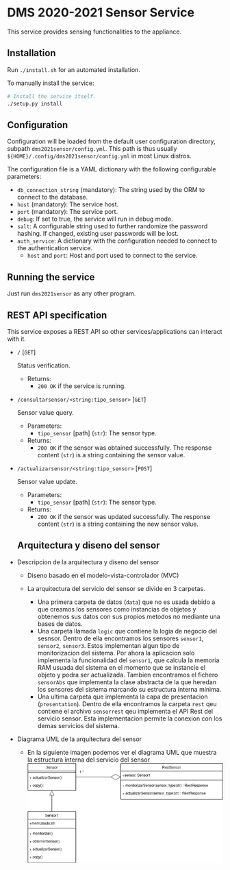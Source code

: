 # DMS 2020-2021 Sensor Service

This service provides sensing functionalities to the appliance.

## Installation

Run `./install.sh` for an automated installation.

To manually install the service:

```bash
# Install the service itself.
./setup.py install
```

## Configuration

Configuration will be loaded from the default user configuration directory, subpath `dms2021sensor/config.yml`. This path is thus usually `${HOME}/.config/dms2021sensor/config.yml` in most Linux distros.

The configuration file is a YAML dictionary with the following configurable parameters:

- `db_connection_string` (mandatory): The string used by the ORM to connect to the database.
- `host` (mandatory): The service host.
- `port` (mandatory): The service port.
- `debug`: If set to true, the service will run in debug mode.
- `salt`: A configurable string used to further randomize the password hashing. If changed, existing user passwords will be lost.
- `auth_service`: A dictionary with the configuration needed to connect to the authentication service.
  - `host` and `port`: Host and port used to connect to the service.

## Running the service

Just run `dms2021sensor` as any other program.

## REST API specification

This service exposes a REST API so other services/applications can interact with it.

- `/` [`GET`]

  Status verification.
  - Returns:
    - `200 OK` if the service is running.
- `/consultarsensor/<string:tipo_sensor>` [`GET`]

  Sensor value query.
  - Parameters:
    - `tipo_sensor` [path] (`str`): The sensor type.
  - Returns:
    - `200 OK` if the sensor was obtained successfully. The response content (`str`) is a string containing the sensor value.
- `/actualizarsensor/<string:tipo_sensor>` [`POST`]

  Sensor value update.
  - Parameters:
    - `tipo_sensor` [path] (`str`): The sensor type.
  - Returns:
    - `200 OK` if the sensor was updated successfully. The response content (`str`) is a string containing the new sensor value.
  
  ## Arquitectura y diseno del sensor

- Descripcion de la arquitectura y diseno del sensor
  
  - Diseno basado en el modelo-vista-controlador (MVC)
  
  - La arquitectura del servicio del sensor se divide en 3 carpetas. 
    - Una primera carpeta de datos (`data`) que no es usada debido a que creamos los sensores como instancias de objetos y obtenemos sus datos con sus propios metodos no mediante una bases de datos.
    - Una carpeta llamada `logic` que contiene la logia de negocio del sesnsor. Dentro de ella encontramos los sensores `sensor1`, `sensor2`, `sensor3`. Estos implementan algun tipo de monitorizacion del sistema. Por ahora la aplicacion solo implementa la funcionalidad del `sensor1`, que calcula la memoria RAM usuada del sistema en el momento que se instancie el objeto y podra ser actualizada. Tambien encontramos el fichero `sensorAbs` que implementa la clase abstracta de la que heredan los sensores del sistema marcando su estructura interna minima.
    - Una ultima carpeta que implementa la capa de presentacion (`presentation`). Dentro de ella encontramos la carpeta `rest` qeu contiene el archivo `sensorrest` qeu implementa el API Rest del servicio sensor. Esta implementacion permite la conexion con los demas servicios del sistema.
  
- Diagrama UML de la arquitectura del sensor
  - En la siguiente imagen podemos ver el diagrama UML que muestra la estructura interna del servicio del sensor
      ![Alt text](Diagrama_Sensor.png?raw=true "Optional Title")